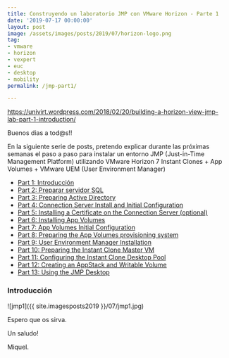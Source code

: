 ```yaml
---
title: Construyendo un laboratorio JMP con VMware Horizon - Parte 1
date: '2019-07-17 00:00:00'
layout: post
image: /assets/images/posts/2019/07/horizon-logo.png
tag:
- vmware
- horizon
- vexpert
- euc
- desktop
- mobility
permalink: /jmp-part1/

---
```


https://univirt.wordpress.com/2018/02/20/building-a-horizon-view-jmp-lab-part-1-introduction/

Buenos dias a tod@s!!

En la siguiente serie de posts, pretendo explicar durante las próximas semanas el paso a paso para instalar un entorno JMP (Just-in-Time Management Platform) utilizando VMware Horizon 7 Instant Clones + App Volumes + VMware UEM (User Environment Manager) 

- [Part 1: Introducción](www.google.com)
- [Part 2: Preparar servidor SQL](google.com)
- [Part 3: Preparing Active Directory](google.com)
- [Part 4: Connection Server Install and Initial Configuration](google.com)
- [Part 5: Installing a Certificate on the Connection Server (optional)](google.com)
- [Part 6: Installing App Volumes](google.com)
- [Part 7: App Volumes Initial Configuration](google.com)
- [Part 8: Preparing the App Volumes provisioning system](google.com)
- [Part 9: User Environment Manager Installation](google.com)
- [Part 10: Preparing the Instant Clone Master VM](google.com)
- [Part 11: Configuring the Instant Clone Desktop Pool](google.com)
- [Part 12: Creating an AppStack and Writable Volume](google.com)
- [Part 13: Using the JMP Desktop](google.com)

### Introducción

![jmp1]({{ site.imagesposts2019 }}/07/jmp1.jpg)

Espero que os sirva.

Un saludo!

Miquel.


